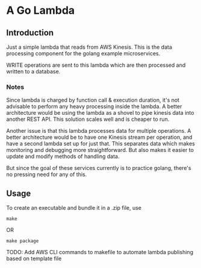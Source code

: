 # A Go Lambda

## Introduction

Just a simple lambda that reads from AWS Kinesis.
This is the data processing component for the golang example microservices.

WRITE operations are sent to this lambda which are then processed and written to a database.

### Notes

Since lambda is charged by function call & execution duration, it's not advisable to perform any heavy processing inside the lambda.
A better architecture would be using the lambda as a shovel to pipe kinesis data into another REST API. This solution scales well and
is cheaper to run.

Another issue is that this lambda processes data for multiple operations. A better architecture would be to have one Kinesis stream per operation,
and have a second lambda set up for just that. This separates data which makes monitoring and debugging more straightforward. But also makes it 
easier to update and modify methods of handling data.

But since the goal of these services currently is to practice golang, there's no pressing need for any of this.



## Usage

To create an executable and bundle it in a .zip file, use

    make

OR

    make package

TODO: Add AWS CLI commands to makefile to automate lambda publishing based on template file
